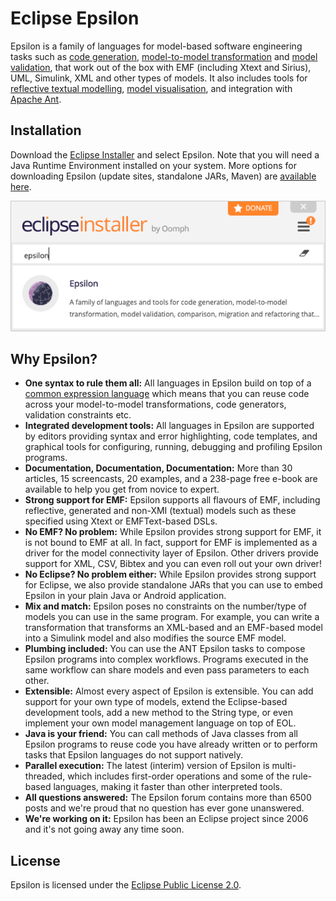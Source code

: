 # Eclipse Epsilon

Epsilon is a family of languages for model-based software engineering tasks such as [code generation](doc/egl), [model-to-model transformation](doc/etl) and [model validation](doc/evl), that work out of the box with EMF (including Xtext and Sirius), UML, Simulink, XML and other types of models. It also includes tools for [reflective textual modelling](doc/flexmi), [model visualisation](doc/picto), and integration with [Apache Ant](doc/workflow).

## Installation

Download the [Eclipse Installer](https://www.eclipse.org/downloads/packages/installer) and select Epsilon. Note that you will need a Java Runtime Environment installed on your system. More options for downloading Epsilon (update sites, standalone JARs, Maven) are [available here](download).

![Epsilon in Eclipse Installer](assets/images/eclipse-installer.png)

## Why Epsilon?

- **One syntax to rule them all:** All languages in Epsilon build on top of a [common expression language](doc/eol) which means that you can reuse code across your model-to-model transformations, code generators, validation constraints etc.
- **Integrated development tools:**  All languages in Epsilon are supported by editors providing syntax and error highlighting, code templates, and graphical tools for configuring, running, debugging and profiling Epsilon programs. 
- **Documentation, Documentation, Documentation:** More than 30 articles, 15 screencasts, 20 examples, and a 238-page free e-book are available to help you get from novice to expert.
- **Strong support for EMF:** Epsilon supports all flavours of EMF, including reflective, generated and non-XMI (textual) models such as these specified using Xtext or EMFText-based DSLs.
- **No EMF? No problem:** While Epsilon provides strong support for EMF, it is not bound to EMF at all. In fact, support for EMF is implemented as a driver for the model connectivity layer of Epsilon. Other drivers provide support for XML, CSV, Bibtex and you can even roll out your own driver!
- **No Eclipse? No problem either:** While Epsilon provides strong support for Eclipse, we also provide standalone JARs that you can use to embed Epsilon in your plain Java or Android application.
- **Mix and match:** Epsilon poses no constraints on the number/type of models you can use in the same program. For example, you can write a transformation that transforms an XML-based and an EMF-based model into a Simulink model and also modifies the source EMF model.
- **Plumbing included:** You can use the ANT Epsilon tasks to compose Epsilon programs into complex workflows. Programs executed in the same workflow can share models and even pass parameters to each other.
- **Extensible:** Almost every aspect of Epsilon is extensible. You can add support for your own type of models, extend the Eclipse-based development tools, add a new method to the String type, or even implement your own model management language on top of EOL.
- **Java is your friend:** You can call methods of Java classes from all Epsilon programs to reuse code you have already written or to perform tasks that Epsilon languages do not support natively.
- **Parallel execution:** The latest (interim) version of Epsilon is multi-threaded, which includes first-order operations and some of the rule-based languages, making it faster than other interpreted tools.
- **All questions answered:** The Epsilon forum contains more than 6500 posts and we're proud that no question has ever gone unanswered.
- **We're working on it:** Epsilon has been an Eclipse project since 2006 and it's not going away any time soon.

## License

Epsilon is licensed under the [Eclipse Public License 2.0](https://www.eclipse.org/legal/epl-2.0/). 